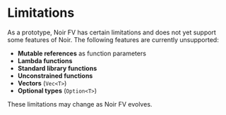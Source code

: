 # Limitations

As a prototype, Noir FV has certain limitations and does not yet support some features of Noir. The following features are currently unsupported:
* **Mutable references** as function parameters
* **Lambda functions**
* **Standard library functions**
* **Unconstrained functions**
* **Vectors** (`Vec<T>`)
* **Optional types** (`Option<T>`)

These limitations may change as Noir FV evolves.